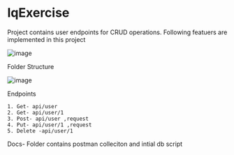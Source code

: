 # IqExercise

Project contains user endpoints for CRUD operations. Following featuers are implemented in this project

![image](https://user-images.githubusercontent.com/35482329/175325502-b6b4f737-49ea-4d74-ace1-84b475af4346.png)


Folder Structure

![image](https://user-images.githubusercontent.com/35482329/175325118-a845f2b7-896d-491d-bf61-c9c24357e9c5.png)

		
Endpoints
	
	1. Get- api/user
	2. Get- api/user/1
	3. Post- api/user ,request
	4. Put- api/user/1 ,request
	5. Delete -api/user/1
	


Docs- Folder contains postman colleciton and intial db script
			
